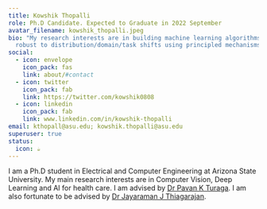 ```yaml
---
title: Kowshik Thopalli
role: Ph.D Candidate. Expected to Graduate in 2022 September
avatar_filename: kowshik_thopalli.jpeg
bio: "My research interests are in building machine learning algorithms that are
  robust to distribution/domain/task shifts using principled mechanisms. "
social:
  - icon: envelope
    icon_pack: fas
    link: about/#contact
  - icon: twitter
    icon_pack: fab
    link: https://twitter.com/kowshik0808
  - icon: linkedin
    icon_pack: fab
    link: www.linkedin.com/in/kowshik-thopalli
email: kthopall@asu.edu; kowshik.thopalli@asu.edu
superuser: true
status:
  icon: ☕️
---
```

I am a Ph.D student in Electrical and Computer Engineering at Arizona State University. My main research interests are in Computer Vision, Deep Learning and AI for health care. I am advised by [Dr Pavan K Turaga](https://pavanturaga.com/). I am also fortunate to be advised by [Dr Jayaraman J Thiagarajan](https://jjthiagarajan.com/).
